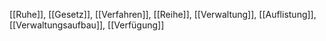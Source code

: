 [[Ruhe]], [[Gesetz]], [[Verfahren]], [[Reihe]], [[Verwaltung]], [[Auflistung]], [[Verwaltungsaufbau]], [[Verfügung]]